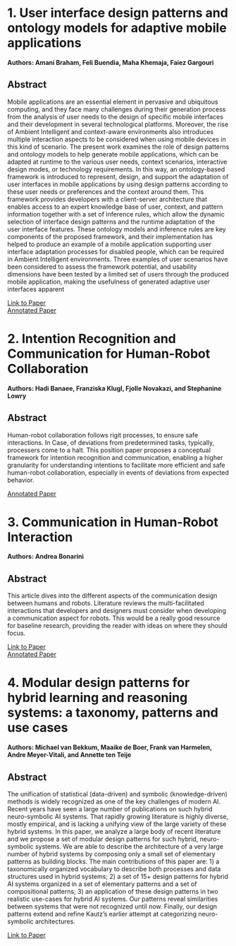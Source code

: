 # 1. User interface design patterns and ontology models for adaptive mobile applications
**Authors: Amani Braham, Feli Buendia, Maha Khemaja, Faiez Gargouri**   
## **Abstract**
Mobile applications are an essential element in pervasive and ubiquitous computing, and they face many challenges during their
generation process from the analysis of user needs to the design of specific mobile interfaces and their development in several
technological platforms. Moreover, the rise of Ambient Intelligent and context-aware environments also introduces multiple
interaction aspects to be considered when using mobile devices in this kind of scenario. The present work examines the
role of design patterns and ontology models to help generate mobile applications, which can be adapted at
runtime to the various user needs, context scenarios, interactive design modes, or technology requirements. In this way,
an ontology-based framework is introduced to represent, design, and support the adaptation of user interfaces in mobile applications by using design patterns according to these user needs or preferences and the context around them. This framework
provides developers with a client-server architecture that enables access to an expert knowledge base of user, context, and
pattern information together with a set of inference rules, which allow the dynamic selection of interface design patterns and the
runtime adaptation of the user interface features. These ontology models and inference rules are key components of the proposed
framework, and their implementation has helped to produce an example of a mobile application supporting user interface adaptation processes for disabled people, which can be required in Ambient Intelligent environments. Three examples of user
scenarios have been considered to assess the framework potential, and usability dimensions have been tested by a limited set
of users through the produced mobile application, making the usefulness of generated adaptive user interfaces apparent

[Link to Paper](https://link.springer.com/article/10.1007/s00779-020-01481-5) <br>
[Annotated Paper](https://drive.google.com/file/d/1MQMKhOqrFc0SAPWzoDgs-1FqkAnQBrxJ/view?usp=sharing)

# 2. Intention Recognition and Communication for Human-Robot Collaboration
**Authors: Hadi Banaee, Franziska Klugl, Fjolle Novakazi, and Stephanine Lowry**   
## **Abstract**
Human-robot collaboration follows rigit processes, to ensure safe interactions. In Case, of deviations from predetermined tasks, typically, processers come to a halt. This position paper proposes a conceptual framework for intention recognition and communication, enabling a higher granularity for understanding intentions to facilitate more efficient and safe human-robot collaboration, especially in events of deviations from expected behavior. 


 [Annotated Paper](https://drive.google.com/file/d/1AwBojQMmDFDZcoxYBecAi0onM-gzTX3n/view?usp=sharing)
 
# 3. Communication in Human-Robot Interaction
**Authors: Andrea Bonarini**   
## **Abstract**
This article dives into the different aspects of the communication design between humans and robots. Literature reviews the multi-facilitated interactions that developers and designers must consider when developing a communication aspect for robots. This would be a really good resource for baseline research, providing the reader with ideas on where they should focus. 

[Link to Paper](https://link.springer.com/article/10.1007/s43154-020-00026-1) <br>
[Annotated Paper](https://drive.google.com/file/d/1BJOgf8CI7iJvVFNb4yIXzDDjVyAEcZv8/view?usp=sharing)

# 4. Modular design patterns for hybrid learning and reasoning systems: a taxonomy, patterns and use cases
**Authors: Michael van Bekkum, Maaike de Boer, Frank van Harmelen, Andre Meyer-Vitali, and Annette ten Teije**   
## **Abstract**
The unification of statistical (data-driven) and symbolic (knowledge-driven) methods is widely recognized as one of the key challenges of modern AI. Recent years have seen a large number of publications on such hybrid neuro-symbolic AI systems. That rapidly growing literature is highly diverse, mostly empirical, and is lacking a unifying view of the large variety of these hybrid systems. In this paper, we analyze a large body of recent literature and we propose a set of modular design patterns for such hybrid, neuro-symbolic systems. We are able to describe the architecture of a very large number of hybrid systems by composing only a small set of elementary patterns as building blocks. The main contributions of this paper are: 1) a taxonomically organized vocabulary to describe both processes and data structures used in hybrid systems; 2) a set of 15+ design patterns for hybrid AI systems organized in a set of elementary patterns and a set of compositional patterns; 3) an application of these design patterns in two realistic use-cases for hybrid AI systems. Our patterns reveal similarities between systems that were not recognized until now. Finally, our design patterns extend and refine Kautz’s earlier attempt at categorizing neuro-symbolic architectures.

[Link to Paper](file:///C:/Users/ellis/Zotero/storage/E9UGR2R7/s10489-021-02394-3.html)



